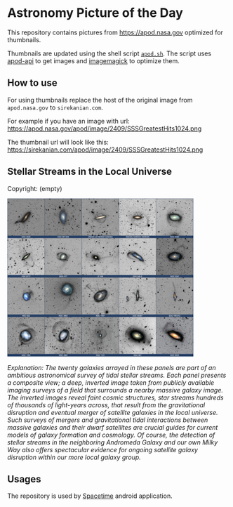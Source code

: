 # Astronomy Picture of the Day

This repository contains pictures from https://apod.nasa.gov optimized for thumbnails.

Thumbnails are updated using the shell script [`apod.sh`](apod.sh). The script
uses [apod-api](https://github.com/nasa/apod-api) to get images and [imagemagick](https://imagemagick.org) to
optimize them.

## How to use

For using thumbnails replace the host of the original image from `apod.nasa.gov` to `sirekanian.com`.

For example if you have an image with url:<br>
https://apod.nasa.gov/apod/image/2409/SSSGreatestHits1024.png

The thumbnail url will look like this:<br>
https://sirekanian.com/apod/image/2409/SSSGreatestHits1024.png

## Stellar Streams in the Local Universe

Copyright: (empty)

[![the picture of the day][1]][2]

_Explanation: The twenty galaxies arrayed in these panels are part of an ambitious astronomical survey of tidal stellar streams. Each panel presents a composite view; a deep, inverted image taken from publicly available imaging surveys of a field that surrounds a nearby massive galaxy image. The inverted images reveal faint cosmic structures, star streams hundreds of thousands of light-years across, that result from the gravitational disruption and eventual merger of satellite galaxies in the local universe. Such surveys of mergers and gravitational tidal interactions between massive galaxies and their dwarf satellites are crucial guides for current models of galaxy formation and cosmology. Of course, the detection of stellar streams in the neighboring Andromeda Galaxy and our own Milky Way also offers spectacular evidence for ongoing satellite galaxy disruption within our more local galaxy group._

## Usages

The repository is used by [Spacetime][3] android application.

[1]: image/2409/SSSGreatestHits1024.png

[2]: https://apod.nasa.gov/apod/image/2409/SSSGreatestHits1024.png

[3]: https://github.com/sirekanian/spacetime
